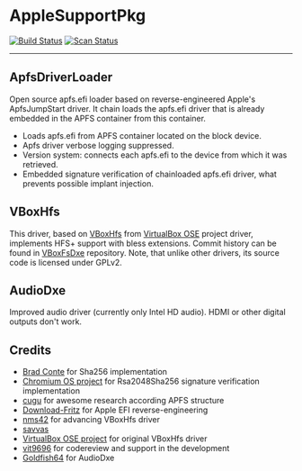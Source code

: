 AppleSupportPkg
==============

[![Build Status](https://travis-ci.com/acidanthera/AppleSupportPkg.svg?branch=master)](https://travis-ci.com/acidanthera/AppleSupportPkg) [![Scan Status](https://scan.coverity.com/projects/16467/badge.svg?flat=1)](https://scan.coverity.com/projects/16467)

-----

## ApfsDriverLoader
Open source apfs.efi loader based on reverse-engineered Apple's ApfsJumpStart driver. It chain loads the apfs.efi driver that is already embedded in the APFS container from this container.

- Loads apfs.efi from APFS container located on the block device.
- Apfs driver verbose logging suppressed.
- Version system: connects each apfs.efi to the device from which it was retrieved.
- Embedded signature verification of chainloaded apfs.efi driver, what prevents possible implant injection.

## VBoxHfs
This driver, based on [VBoxHfs](https://www.virtualbox.org/browser/vbox/trunk/src/VBox/Devices/EFI/FirmwareNew/VBoxPkg/VBoxFsDxe) from [VirtualBox OSE](https://www.virtualbox.org) project driver, implements HFS+ support with bless extensions. Commit history can be found in [VBoxFsDxe](https://github.com/nms42/VBoxFsDxe) repository. Note, that unlike other drivers, its source code is licensed under GPLv2.

## AudioDxe
Improved audio driver (currently only Intel HD audio).
HDMI or other digital outputs don't work.

## Credits
- [Brad Conte](https://github.com/B-Con) for Sha256 implementation
- [Chromium OS project](https://github.com/chromium) for Rsa2048Sha256 signature verification implementation
- [cugu](https://github.com/cugu) for awesome research according APFS structure
- [Download-Fritz](https://github.com/Download-Fritz) for Apple EFI reverse-engineering
- [nms42](https://github.com/nms42) for advancing VBoxHfs driver
- [savvas](https://github.com/savvamitrofanov)
- [VirtualBox OSE project](https://www.virtualbox.org) for original VBoxHfs driver
- [vit9696](https://github.com/vit9696) for codereview and support in the development
- [Goldfish64](https://github.com/Goldfish64) for AudioDxe
